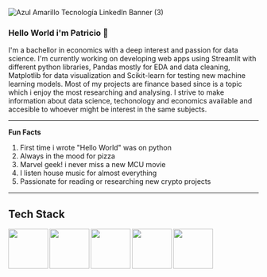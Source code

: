 ![Azul Amarillo Tecnología LinkedIn Banner (3)](https://user-images.githubusercontent.com/85771918/144942740-59c94593-8dc0-4b06-b879-fe76f3ab3bd9.png)

### Hello World i'm Patricio 👋

I'm a bachellor in economics with a deep interest and passion for data science. I'm currently working on developing web apps using Streamlit with different python libraries, Pandas mostly for EDA and data cleaning, Matplotlib for data visualization and Scikit-learn for testing new machine learning models. Most of my projects are finance based since is a topic which i enjoy the most researching and analysing. I strive to make information about data science, techonology and economics available and accesible to whoever might be interest in the same subjects. 

-----

**Fun Facts**

1. First time i wrote "Hello World" was on python
2. Always in the mood for pizza
3. Marvel geek! i never miss a new MCU movie
4. I listen house music for almost everything
5. Passionate for reading or researching new crypto projects

-----

**Tech Stack**
----
<a href="https://github.com/PatricRc/PatricRc"><img align="left" width="80" height="80" src="https://user-images.githubusercontent.com/85771918/144945162-709b50c2-9a97-4d26-a851-35e00524c5b6.png?raw=true"></a> <a href="https://github.com/PatricRc/PatricRc"><img align="left" width="80" height="80" src="https://user-images.githubusercontent.com/85771918/144945191-2b0281bf-2e84-4520-93ca-b602877340a0.png?raw=true"></a> <a href="https://github.com/PatricRc/PatricRc"><img align="left" width="80" height="80" src="https://user-images.githubusercontent.com/85771918/144945220-2a9ae0ed-9923-44fd-a0f3-055169f7aefe.png?raw=true"></a> <a href="https://github.com/PatricRc/PatricRc"><img align="left" width="80" height="80" src="https://user-images.githubusercontent.com/85771918/144945227-6c091c81-6cfa-48f6-a8b9-16eb41bf75e0.jpg?raw=true"></a> <a href="https://github.com/PatricRc/PatricRc"><img align="left" width="80" height="80" src="https://user-images.githubusercontent.com/85771918/144945783-bec4247c-974c-48b9-8d8c-b09fb2647410.png?raw=true"></a>

